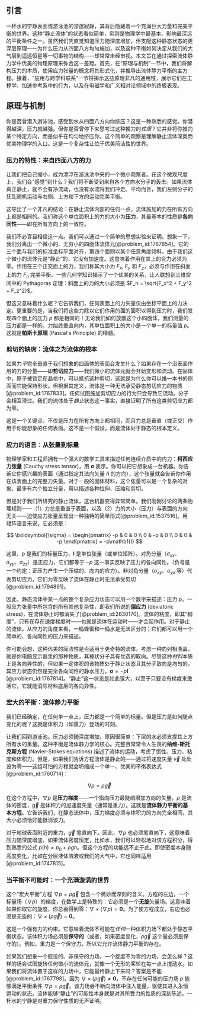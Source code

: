 ## 引言
一杯水的宁静表面或游泳池的深邃寂静，其背后隐藏着一个充满巨大力量和完美平衡的世界。这种“静止流体”的状态看似简单，实则是物理学中最基本、影响最深远的平衡条件之一。虽然我们凭直觉知道压力随深度增加，但支配这种静态状态的更深层原理——为什么压力从四面八方均匀施加，以及这种平衡如何决定从我们的大气层到遥远恒星等一切事物的结构——却常常未经审视。本文旨在通过探索流体静力学中优美的物理原理来弥合这一差距。首先，在“原理与机制”一节中，我们将解构压力的本质，使用应力张量的概念将其形式化，并推导出流体静力平衡的主方程。接着，“应用与跨学科联系”一节将揭示这些原理非凡的通用性，展示它们在工程学、加速参考系中的行为，以及在电磁学和广义相对论领域中的终极表现。

## 原理与机制

你是否曾潜入游泳池，感受到水从四面八方向你挤压？这是一种熟悉的感觉。你潜得越深，压力就越强。但你是否曾停下来思考过这种推力的*性质*？它并非将你推向某个特定方向，而是似乎在均匀地挤压你。这个简单的观察是理解静止流体深奥而优美物理学的入口。这是一个复杂性让位于优美简洁性的世界。

### 压力的特性：来自四面八方的力

让我们把自己缩小，成为漂浮在游泳池中央的一个微小观察者。在这个微观尺度上，我们会“感觉”到什么？我们将不断受到来自各个方向水分子的轰击。如果流体真正静止，就不会有净流动，也没有水流将我们冲走。平均而言，我们左侧分子的狂乱随机运动与右侧、上方和下方的运动完美平衡。

这导出了一个非凡的结论：在静止流体内部的任何一点，流体施加的力在所有方向上都是相同的。我们称这个单位面积上的力的大小为**压力**，其最基本的性质是**各向同性**——即在所有方向上的一致性。

我们不必盲目相信这一点。我们可以通过一个简单的思想实验来证明。想象一下，我们分离出一个微小的、无穷小的四面体流体元[@problem_id:1767854]。它的三个面与我们的标准坐标平面对齐，第四个面则以某个任意角度倾斜。由于我们这个微小的流体元是“静止”的，它没有加速度。这意味着作用在其上的合力必须为零。作用在三个正交面上的力，我们称其大小为 $F_x$, $F_y$ 和 $F_z$，必须与作用在斜面上的力 $F_n$ 完美平衡。一些几何学知识揭示了一个优美的关系，让人联想到三维空间中的 Pythagoras 定理：斜面上的力的大小必须是 $F_n = \sqrt{F_x^2 + F_y^2 + F_z^2}$。

但这又意味着什么呢？它告诉我们，任何表面上的力矢量仅由坐标平面上的力决定。更重要的是，当我们将这些力除以它们作用的面的面积以得到压力时，我们发现四个面上的压力 $p$ 都是相同的！无论我们如何放置这个小四面体，我们测量的压力都是一样的。力始终垂直向内，其单位面积上的大小是一个单一的标量值 $p$。这就是**帕斯卡原理** (Pascal's Principle) 的精髓。

### 剪切的缺席：流体之为流体的根本

如果力*不*完全垂直于我们想象的四面体的表面会发生什么？如果存在一个沿表面作用的力的分量——即**剪切应力**——我们微小的流体元就会开始变形和流动。在固体中，原子被锁定在晶格中，可以抵抗这种剪切，这就是为什么你可以推一本书的侧面而它能保持形状。但根据其定义，流体是一种无法承受静态剪切应力的物质[@problem_id:1767833]。任何试图施加剪切应力的行为只会导致它流动。分子会相互滑过。我们的流体处于*静止*状态这一事实，直接证明了所有这类剪切应力都为零。

这是一个关键点。不仅是压力在所有方向上都相同，而且力总是垂直（或正交）作用于你能想象的任何表面。这不是一个假设，而是流体处于静态的根本定义。

### 应力的语言：从张量到标量

物理学家和工程师拥有一个强大的数学工具来描述任何连续介质中的内力：**柯西应力张量** (Cauchy stress tensor)，用 $\boldsymbol{\sigma}$ 表示。你可以把它想象成一台机器。你告诉它你感兴趣的表面（通过指定其法向矢量 $\hat{n}$ 的方向），这个张量就会告诉你作用在该表面上的完整力矢量。对于一般的固体材料，这个张量可以是一个复杂的对象，最多有六个独立分量，用以描述各种拉伸、压缩和剪切。

但是对于我们所研究的静止流体，这台机器变得异常简单。我们刚刚讨论的两条物理规则——（1）力总是垂直于表面，以及（2）力的大小（压力）与表面的方向无关——迫使应力张量呈现出一种独特的简单形式[@problem_id:1537516]。用矩阵语言来说，它必须是：

$$
\boldsymbol{\sigma} = \begin{pmatrix} -p & 0 & 0 \\ 0 & -p & 0 \\ 0 & 0 & -p \end{pmatrix} = -p\mathbf{I}
$$

这里，$p$ 是我们的标量压力，$\mathbf{I}$ 是单位张量（或单位矩阵）。对角分量（$\sigma_{xx}$、$\sigma_{yy}$、$\sigma_{zz}$）是正应力，它们都等于 $-p$ 这一事实反映了压力的各向同性。（负号是一个约定：正压力产生一个压缩的、向内的应力）。非对角分量（$\sigma_{xy}$、$\sigma_{yx}$ 等）代表剪切应力，它们为零反映了流体在静止时无法承受剪切[@problem_id:1794891]。

因此，静态流体中某一点的整个复杂应力状态可以用一个数字来描述：压力 $p$。一般应力张量中所包含的所有其他复杂性，即我们所说的**偏应力** (deviatoric stress)，在流体静止时都消失了[@problem_id:2630170]。流体的粘度，即其“稠度”，只有在存在速度梯度时——也就是流体在运动时——才会起作用。对于静止的流体，从应力的角度来看，一桶蜂蜜和一桶水是无法区分的；它们都可以用一个简单的、各向同性的压力来描述。

你可能会想，这种优美的简洁性是否适用于更奇特的流体。考虑一种向列相液晶，就是你电脑显示器里的那种物质，其棒状分子具有优选的取向。尽管这种*材料*本质上是各向异性的，但如果一定体积的该物质处于静止状态且其分子取向是均匀的，其应力状态仍然是完全各向同性的静水压力，$\boldsymbol{\sigma} = -p\mathbf{I}$ [@problem_id:1767814]。“静止”这一状态是如此强大，以至于只要没有梯度来激活它，它就能消除材料底层的各向异性。

### 宏大的平衡：流体静力平衡

我们已经确定，在任何单一点上，压力都是一个简单的标量。但是压力是如何随点变化的呢？这就是体积力（如重力）登场的时刻。

让我们回到游泳池。压力必须随深度增加，原因很简单：下层的水必须支撑其上方所有水的重量。这种平衡是流体静力学的核心。完整且常常令人生畏的**纳维-斯托克斯方程** (Navier-Stokes equations) 描述了流体的运动，考虑了惯性、压力、粘度和体积力。但是，如果我们告诉方程流体是静止的——通过将速度矢量 $\vec{v}$ 处处设为零——这组可怕的方程就会坍缩成一个单一、优美的平衡表达式[@problem_id:1760714]：

$$
\nabla p = \rho \vec{g}
$$

在这个方程中，$\nabla p$ 是**压力梯度**——一个指向压力最陡峭增加方向的矢量。$\rho$ 是流体的密度，$\vec{g}$ 是体积力的加速度矢量（通常是重力）。这就是**流体静力平衡的基本方程**。它告诉我们，在静态流体中，压力梯度必须与体积力的方向完全相同，其大小必须恰好能抵消该力。

对于地球表面附近的重力，$\vec{g}$ 笔直向下。因此，$\nabla p$ 也必须笔直向下，这意味着压力随深度增加。如果流体密度恒定，比如水，我们可以轻松地对该方程积分，得到熟悉的公式 $p(h) = p_0 + \rho g h$。但这个方程的功能远不止于此。即使密度本身随高度变化，比如在分层液体溶液或我们的大气中，它也同样适用[@problem_id:1747815]。

### 当平衡不可能时：一个充满漩涡的世界

这个“宏大平衡”方程 $\nabla p = \rho \vec{g}$ 包含一个微妙而深刻的含义。方程的左边，一个标量场（$\nabla p$）的梯度，在数学上是特殊的：它必须是一个**无旋**矢量场。这意味着如果你取它的旋度，你总会得到零：$\nabla \times (\nabla p) = \mathbf{0}$。为了使方程成立，右边也必须是无旋的：$\nabla \times (\rho \vec{g}) = \mathbf{0}$。

这是一个强有力的约束。它意味着流体不可能在*任何*一种体积力场下都处于静态平衡状态。该体积力场必须是**保守的**（或者，如果密度变化，$\rho \vec{g}$ 这个量必须是保守的）。例如，重力是一个保守力，所以它允许流体静力平衡的存在。

如果我们想象一个假设的、非保守的力场，一个旋度不为零的力场，会怎么样？这样的场会试图旋转任何微小的流体元，就像一个无形的桨轮在每一点上搅动水。如果我们将流体置于这样的力场中，它能最终静止下来吗？答案是不能[@problem_id:1767798]。因为 $\nabla \times (\rho\vec{g}) \neq \mathbf{0}$，不存在任何可能的压力场 $p$ 能够满足平衡条件 $\nabla p = \rho \vec{g}$。该力场会不断向流体中注入能量，驱使其进入永恒运动的状态。流体能够“静止”的可能性本身就是对其所受力的性质的深刻陈述。一杯水的宁静是对重力保守性质的无声证明。

